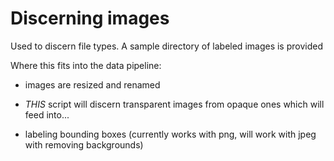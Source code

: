 # Discerning images

Used to discern file types. A sample directory of labeled images is provided

Where this fits into the data pipeline:

- images are resized and renamed

- *THIS* script will discern transparent images from opaque ones which will feed into...

- labeling bounding boxes (currently works with png, will work with jpeg with removing backgrounds)
